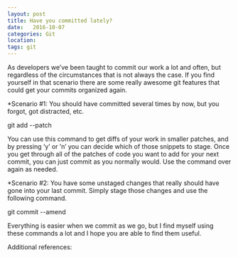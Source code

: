 ```yaml
---
layout: post
title: Have you committed lately?
date:   2016-10-07
categories: Git
location:
tags: git
---
```


As developers we’ve been taught to commit our work a lot and often, but regardless of the circumstances that is not always the case. If you find yourself in that scenario there are some really awesome git features that could get your commits organized again. 

*Scenario #1: You should have committed several times by now, but you forgot, got distracted, etc. 

git add --patch 

You can use this command to get diffs of your work in smaller patches, and by  pressing ‘y’ or ’n’ you can decide which of those snippets to stage. Once you get through all of the patches of code you want to add for your next commit, you can just commit as you normally would. Use the command over again as needed. 

*Scenario #2: You have some unstaged changes that really should have gone into your last commit. Simply stage those changes and use the following command.

git commit --amend

Everything is easier when we commit as we go, but I find myself using these commands a lot and I hope you are able to find them useful.

Additional references: 
[]("https://git-scm.com/docs/git-add")
[]("https://help.github.com/articles/changing-a-commit-message/")
